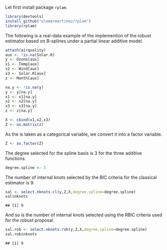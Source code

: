Let first install package <code>rplam</code>.

``` r
library(devtools)
install_github("alemermartinez/rplam")
library(rplam)
```

The following is a real-data example of the implemention of the robust estimator based on B-splines under a partial linear additive model.

``` r
attach(airquality)
aux <- !is.na(Solar.R)
y <- Ozone[aux]
x1 <- Temp[aux]
x2 <- Wind[aux]
x3 <- Solar.R[aux]
z <- Month[aux]

na.y <- !is.na(y)
y <- y[na.y]
x1 <- x1[na.y]
x2 <- x2[na.y]
x3 <- x3[na.y]
z <- z[na.y]

X <- cbind(x1,x2,x3)
Z <- as.matrix(z)
```

As the is taken as a categorical variable, we convert it into a factor variable.

``` r
Z <- as.factor(Z)
```

The degree selected for the spline basis is 3 for the three additive functions.

``` r
degree.spline <- 3
```

The number of internal knots selected by the BIC criteria for the classical estimator is 9.

``` r
sal <- select.nknots.cl(y,Z,X,degree.spline=degree.spline)
sal$nknots
```

    ## [1] 9

And so is the number of internal knots selected using the RBIC criteria used for the robust proposal.

``` r
sal.rob <- select.nknots.rob(y,Z,X,degree.spline=degree.spline)
sal.rob$nknots
```

    ## [1] 9
